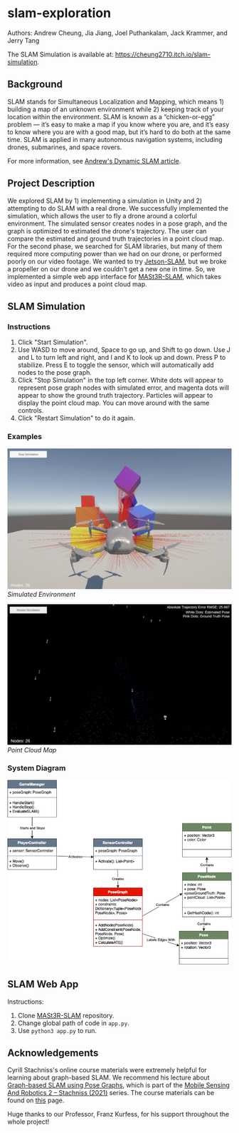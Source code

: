 # slam-exploration

Authors: Andrew Cheung, Jia Jiang, Joel Puthankalam, Jack Krammer, and Jerry Tang


The SLAM Simulation is available at: https://cheung2710.itch.io/slam-simulation.


## Background
SLAM stands for Simultaneous Localization and Mapping, which means 1) building a map of an unknown environment while 2) keeping track of your location within the environment. SLAM is known as a “chicken-or-egg” problem — it’s easy to make a map if you know where you are, and it’s easy to know where you are with a good map, but it’s hard to do both at the same time. SLAM is applied in many autonomous navigation systems, including drones, submarines, and space rovers.

For more information, see [Andrew's Dynamic SLAM article](https://medium.com/@cheung2710/knowledge-in-dynamic-slam-1244c3f6aa03).


## Project Description
We explored SLAM by 1) implementing a simulation in Unity and 2) attempting to do SLAM with a real drone. We successfully implemented the simulation, which allows the user to fly a drone around a colorful environment. The simulated sensor creates nodes in a pose graph, and the graph is optimized to estimated the drone's trajectory. The user can compare the estimated and ground truth trajectories in a point cloud map. For the second phase, we searched for SLAM libraries, but many of them required more computing power than we had on our drone, or performed poorly on our video footage. We wanted to try [Jetson-SLAM](https://github.com/ashishkumar822/Jetson-SLAM), but we broke a propeller on our drone and we couldn't get a new one in time. So, we implemented a simple web app interface for [MASt3R-SLAM](https://github.com/rmurai0610/MASt3R-SLAM), which takes video as input and produces a point cloud map.


## SLAM Simulation

### Instructions
1. Click "Start Simulation".
2. Use WASD to move around, Space to go up, and Shift to go down. Use J and L to turn left and right, and I and K to look up and down. Press P to stabilize. Press E to toggle the sensor, which will automatically add nodes to the pose graph.
3. Click "Stop Simulation" in the top left corner. White dots will appear to represent pose graph nodes with simulated error, and magenta dots will appear to show the ground truth trajectory. Particles will appear to display the point cloud map. You can move around with the same controls.
4. Click "Restart Simulation" to do it again.

### Examples
![Environment](images/SLAM_Simulation_Environment.png)
<i>Simulated Environment</i>

![Point Cloud Map](images/SLAM_Simulation_Point_Cloud_Map.png)
<i>Point Cloud Map</i>

### System Diagram
![System Diagram](images/SLAM_Simulation.drawio.png)


## SLAM Web App
Instructions:
1. Clone [MASt3R-SLAM](https://github.com/rmurai0610/MASt3R-SLAM) repository.
2. Change global path of code in `app.py`.
3. Use `python3 app.py` to run.


## Acknowledgements
Cyrill Stachniss's online course materials were extremely helpful for learning about graph-based SLAM. We recommend his lecture about [Graph-based SLAM using Pose Graphs](https://www.youtube.com/watch?v=uHbRKvD8TWg), which is part of the [Mobile Sensing And Robotics 2 – Stachniss (2021)](https://www.ipb.uni-bonn.de/msr2-2021/index.html) series. The course materials can be found on [this](https://www.ipb.uni-bonn.de/teaching/index.html) page.

Huge thanks to our Professor, Franz Kurfess, for his support throughout the whole project!
